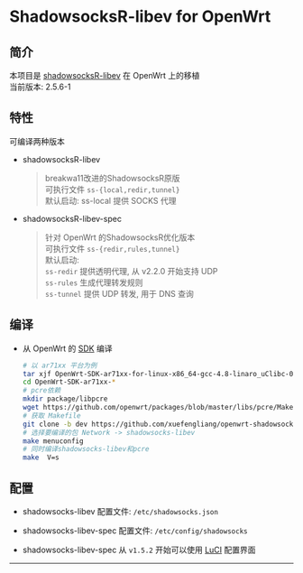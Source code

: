 ShadowsocksR-libev for OpenWrt
===

简介
---

 本项目是 [shadowsocksR-libev][1] 在 OpenWrt 上的移植  
 当前版本: 2.5.6-1  

特性
---

可编译两种版本  

 - shadowsocksR-libev

   > breakwa11改进的ShadowsocksR原版  
   > 可执行文件 `ss-{local,redir,tunnel}`  
   > 默认启动: ss-local 提供 SOCKS 代理  

 - shadowsocksR-libev-spec

   > 针对 OpenWrt 的ShadowsocksR优化版本  
   > 可执行文件 `ss-{redir,rules,tunnel}`  
   > 默认启动:  
   > `ss-redir` 提供透明代理, 从 v2.2.0 开始支持 UDP  
   > `ss-rules` 生成代理转发规则  
   > `ss-tunnel` 提供 UDP 转发, 用于 DNS 查询  

编译
---

 - 从 OpenWrt 的 [SDK][S] 编译

   ```bash
   # 以 ar71xx 平台为例
   tar xjf OpenWrt-SDK-ar71xx-for-linux-x86_64-gcc-4.8-linaro_uClibc-0.9.33.2.tar.bz2
   cd OpenWrt-SDK-ar71xx-*
   # pcre依赖
   mkdir package/libpcre
   wget https://github.com/openwrt/packages/blob/master/libs/pcre/Makefile -P ./package/libpcre/
   # 获取 Makefile
   git clone -b dev https://github.com/xuefengliang/openwrt-shadowsocks.git package/shadowsocks-libev
   # 选择要编译的包 Network -> shadowsocks-libev
   make menuconfig
   # 同时编译shadowsocks-libev和pcre
   make  V=s
   ```

配置
---

 - shadowsocks-libev 配置文件: `/etc/shadowsocks.json`

 - shadowsocks-libev-spec 配置文件: `/etc/config/shadowsocks`

 - shadowsocks-libev-spec 从 `v1.5.2` 开始可以使用 [LuCI][L] 配置界面

----------


  [1]: https://github.com/breakwa11/shadowsocks-libev
  [2]: https://github.com/etnperlong/shadowsocks-libev/releases
  [L]: https://github.com/etnperlong/openwrt-dist-luci
  [S]: http://wiki.openwrt.org/doc/howto/obtain.firmware.sdk
